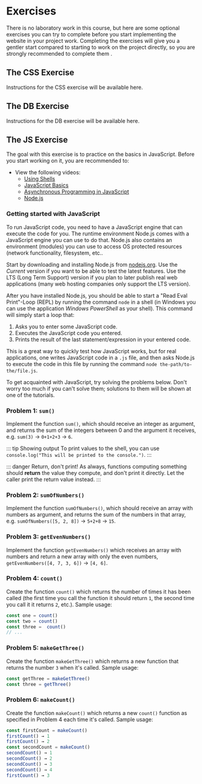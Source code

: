 # Exercises
There is no laboratory work in this course, but here are some optional exercises you can try to complete before you start implementing the website in your project work. Completing the exercises will give you a gentler start compared to starting to work on the project directly, so you are strongly recommended to complete them  .

## The CSS Exercise
Instructions for the CSS exercise will be available here.

## The DB Exercise
Instructions for the DB exercise will be available here.

## The JS Exercise
The goal with this exercise is to practice on the basics in JavaScript. Before you start working on it, you are recommended to:

* View the following videos:
    * [Using Shells](../../lectures/using-shells/)
    * [JavaScript Basics](../../lectures/javascript-basics/)
    * [Asynchronous Programming in JavaScript](../../lectures/asynchronous-programming-in-js/)
    * [Node.js](../../lectures/node-js/)

### Getting started with JavaScript
To run JavaScript code, you need to have a JavaScript engine that can execute the code for you. The runtime environment Node.js comes with a JavaScript engine you can use to do that. Node.js also contains an environment (modules) you can use to access OS protected resources (network functionality, filesystem, etc..

Start by downloading and installing Node.js from [nodejs.org](https://nodejs.org/en). Use the *Current* version if you want to be able to test the latest features. Use the LTS (Long Term Support) version if you plan to later publish real web applications (many web hosting companies only support the LTS version).

After you have installed Node.js, you should be able to start a "Read Eval Print"-Loop (REPL) by running the command `node` in a shell (in Windows you can use the application *Windows PowerShell* as your shell). This command will simply start a loop that:

1. Asks you to enter some JavaScript code.
2. Executes the JavaScript code you entered.
3. Prints the result of the last statement/expression in your entered code.

This is a great way to quickly test how JavaScript works, but for real applications, one writes JavaScript code in a `.js` file, and then asks Node.js to execute the code in this file by running the command `node the-path/to-the/file.js`.

To get acquainted with JavaScript, try solving the problems below. Don't worry too much if you can't solve them; solutions to them will be shown at one of the tutorials.

### Problem 1: `sum()`
Implement the function `sum()`, which should receive an integer as argument, and returns the sum of the integers between 0 and the argument it receives, e.g. `sum(3)` → `0+1+2+3` → `6`.

::: tip Showing output
To print values to the shell, you can use `console.log("This will be printed to the console.")`.
:::

::: danger Return, don't print!
As always, functions computing something should **return** the value they compute, and don't print it directly. Let the caller print the return value instead. 
:::

### Problem 2: `sumOfNumbers()`
Implement the function `sumOfNumbers()`, which should receive an array with numbers as argument, and returns the sum of the numbers in that array, e.g. `sumOfNumbers([5, 2, 8])` → `5+2+8` → `15`.

### Problem 3: `getEvenNumbers()`
Implement the function `getEvenNumbers()` which receives an array with numbers and return a new array with only the even numbers, `getEvenNumbers([4, 7, 3, 6])` → `[4, 6]`.

### Problem 4: `count()`
Create the function `count()` which returns the number of times it has been called (the first time you call the function it should return `1`, the second time you call it it returns `2`, etc.). Sample usage:

```js
const one = count()
const two = count()
const three =  count()
// ...
```

### Problem 5: `makeGetThree()`
Create the function `makeGetThree()` which returns a new function that returns the number `3` when it's called. Sample usage:

```js
const getThree = makeGetThree()
const three = getThree()
```

### Problem 6: `makeCount()`
Create the function `makeCount()` which returns a new `count()` function as specified in Problem 4 each time it's called. Sample usage:

```js
const firstCount = makeCount()
firstCount() → 1
firstCount() → 2
const secondCount = makeCount()
secondCount() → 1
secondCount() → 2
secondCount() → 3
secondCount() → 4
firstCount() → 3
```